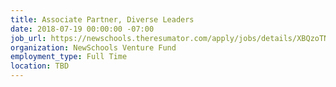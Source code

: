 ```yaml
---
title: Associate Partner, Diverse Leaders
date: 2018-07-19 00:00:00 -07:00
job_url: https://newschools.theresumator.com/apply/jobs/details/XBQzoTNmm9?
organization: NewSchools Venture Fund
employment_type: Full Time
location: TBD
---
```


